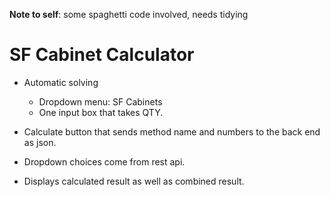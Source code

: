 **Note to self**: some spaghetti code involved, needs tidying

# SF Cabinet Calculator

- Automatic solving

  - Dropdown menu: SF Cabinets
  - One input box that takes QTY.

- Calculate button that sends method name and numbers to the back end as json.

- Dropdown choices come from rest api.

- Displays calculated result as well as combined result.
